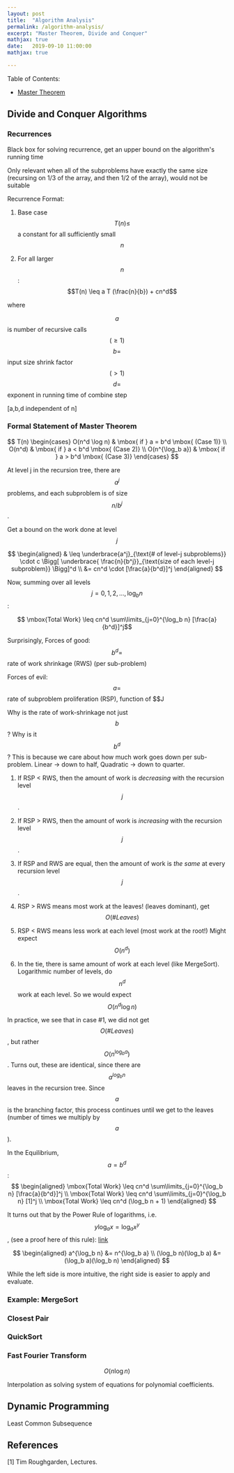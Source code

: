```yaml
---
layout: post
title:  "Algorithm Analysis"
permalink: /algorithm-analysis/
excerpt: "Master Theorem, Divide and Conquer"
mathjax: true
date:   2019-09-10 11:00:00
mathjax: true

---
```

Table of Contents:
- [Master Theorem](#state-estimation)

<a name='state-estimation'></a>


## Divide and Conquer Algorithms

### Recurrences

Black box for solving recurrence, get an upper bound on the algorithm's running time

Only relevant when all of the subproblems have exactly the same size (recursing on 1/3 of the array, and then 1/2 of the array), would not be suitable

Recurrence Format:
1. Base case $$T(n) \leq$$ a constant for all sufficiently small $$n$$

2. For all larger $$n$$:
$$T(n) \leq a T (\frac{n}{b}) + cn^d$$

where 

$$a$$ is number of recursive calls $$(\geq 1)$$
$$b =$$ input size shrink factor $$(>1)$$
$$d =$$ exponent in running time of combine step

[a,b,d independent of n]

### Formal Statement of Master Theorem

$$
T(n) \begin{cases} O(n^d \log n) & \mbox{ if } a = b^d \mbox{ (Case 1)} \\
O(n^d) & \mbox{ if } a < b^d \mbox{ (Case 2)} \\
O(n^{\log_b a}) & \mbox{ if } a > b^d \mbox{ (Case 3)}
\end{cases}
$$

At level j in the recursion tree, there are $$a^j$$ problems, and each subproblem is of size $$n / b^j$$.

Get a bound on the work done at level $$j$$

$$
\begin{aligned}
& \leq \underbrace{a^j}_{\text{# of level-j subproblems}} \cdot c \Bigg[ \underbrace{ \frac{n}{b^j}}_{\text{size of each level-j subproblem}} \Bigg]^d \\
&= cn^d \cdot [\frac{a}{b^d}]^j
\end{aligned}
$$

Now, summing over all levels $$j=0,1,2,\dots, \log_b n$$:

$$ \mbox{Total Work} \leq cn^d \sum\limits_{j=0}^{\log_b n} [\frac{a}{b^d}]^j$$


Surprisingly, 
Forces of good:
$$b^d = $$ rate of work shrinkage (RWS) (per sub-problem)

Forces of evil:
$$a = $$ rate of subproblem proliferation (RSP), function of $$J

Why is the rate of work-shrinkage not just $$b$$? Why is it $$b^d$$? This is because we care about how much work goes down per sub-problem. Linear -> down to half, Quadratic -> down to quarter.

1. If RSP < RWS, then the amount of work is *decreasing* with the recursion level $$j$$.
2. If RSP > RWS, then the amount of work is *increasing* with the recursion level $$j$$.
3. If RSP and RWS are equal, then the amount of work is *the same* at every recursion level $$j$$.

1. RSP > RWS means most work at the leaves! (leaves dominant), get $$O(\# Leaves)$$
2. RSP < RWS means less work at each level (most work at the root!) Might expect $$O(n^d)$$
3. In the tie, there is same amount of work at each level (like MergeSort). Logarithmic number of levels, do $$n^d$$ work at each level. So we would expect $$O(n^d \log n)$$

In practice, we see that in case #1, we did not get $$O(\# Leaves)$$, but rather $$O(n^{\log_b a})$$. Turns out, these are identical, since there are $$a^{log_b n}$$ leaves in the recursion tree. Since $$a$$ is the branching factor, this process continues until we get to the leaves (number of times we multiply by $$a$$).


In the Equilibrium, $$a=b^d$$:
$$ 
\begin{aligned}
\mbox{Total Work} \leq cn^d \sum\limits_{j=0}^{\log_b n} [\frac{a}{b^d}]^j \\
\mbox{Total Work} \leq cn^d \sum\limits_{j=0}^{\log_b n} [1]^j \\
\mbox{Total Work} \leq cn^d (\log_b n + 1)
\end{aligned}
$$

It turns out that by the Power Rule of logarithms, i.e. $$ y \log_a x = \log_a x^y $$, (see a proof here of this rule): [link](https://www.khanacademy.org/math/algebra2/x2ec2f6f830c9fb89:logs/x2ec2f6f830c9fb89:log-prop/a/justifying-the-logarithm-properties)



$$
\begin{aligned}
a^{\log_b n} &= n^{\log_b a} \\
(\log_b n)(\log_b a) &= (\log_b a)(\log_b n)
\end{aligned}
$$

While the left side is more intuitive, the right side is easier to apply and evaluate.

### Example: MergeSort




### Closest Pair


### QuickSort


### Fast Fourier Transform

$$O(n \log n)$$

Interpolation as solving system of equations for polynomial coefficients.


## Dynamic Programming

Least Common Subsequence


## References

[1] Tim Roughgarden, Lectures.

